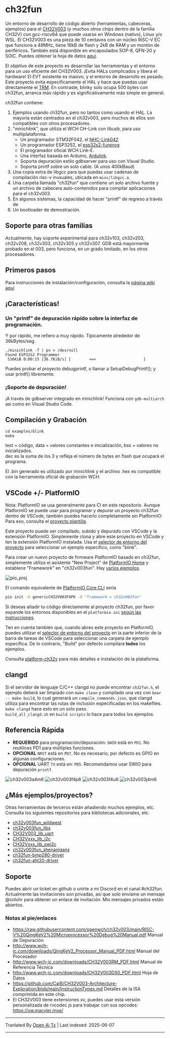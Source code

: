 # ch32fun

Un entorno de desarrollo de código abierto (herramientas, cabeceras, ejemplos) para el [CH32V003](http://www.wch-ic.com/products/CH32V003.html) (y muchos otros chips dentro de la familia CH32V) con gcc-riscv64 que puede usarse en Windows (nativo), Linux y/o WSL. El CH32V003 es una pieza de 10 centavos con un núcleo RISC-V EC que funciona a 48MHz, tiene 16kB de flash y 2kB de RAM y un montón de periféricos. También está disponible en encapsulados SOP-8, QFN-20 y SOIC. Puedes obtener la hoja de datos [aquí](http://www.wch-ic.com/downloads/CH32V003DS0_PDF.html).

El objetivo de este proyecto es desarrollar las herramientas y el entorno para un uso eficiente del CH32V003. ¡Evita HALs complicados y libera el hardware! El EVT existente es masivo, y el entorno de desarrollo es pesado. Este proyecto evita específicamente el HAL y hace que puedas usar directamente el [TRM](http://www.wch-ic.com/downloads/CH32V003RM_PDF.html). En contraste, blinky solo ocupa 500 bytes con ch32fun, arranca más rápido y es significativamente más simple en general.

ch32fun contiene:
1. Ejemplos usando ch32fun, pero no tantos como usando el HAL. La mayoría están centrados en el ch32v003, pero muchos de ellos son compatibles con otros procesadores.
2. "minichlink", que utiliza el WCH CH-Link con libusb, para uso multiplataforma.
   * Un programador STM32F042, el [NHC-Link042](https://github.com/NgoHungCuong/NHC-Link042)
   * Un programador ESP32S2, el [esp32s2-funprog](https://github.com/cnlohr/esp32s2-cookbook/tree/master/ch32v003programmer)
   * El programador oficial WCH Link-E.
   * Una interfaz basada en Arduino, [Ardulink](https://gitlab.com/BlueSyncLine/arduino-ch32v003-swio).
   * Soporta depuración estilo gdbserver para uso con Visual Studio.
   * Soporta printf sobre un solo cable. (A unos 400kBaud)
3. Una copia extra de libgcc para que puedas usar cadenas de compilación risc-v inusuales, ubicada en `misc/libgcc.a`.
4. Una carpeta llamada "ch32fun" que contiene un solo archivo fuente y un archivo de cabecera auto-contenidos para compilar aplicaciones para el ch32v003.
5. En algunos sistemas, la capacidad de hacer "printf" de regreso a través de
6. Un bootloader de demostración.

## Soporte para otras familias

Actualmente, hay soporte experimental para ch32v103, ch32v203, ch32v208, ch32v303, ch32v305 y ch32v307. GDB está mayormente probado en el 003, pero funciona, en un grado limitado, en los otros procesadores.

## Primeros pasos

Para instrucciones de instalación/configuración, consulta la [página wiki aquí](https://github.com/cnlohr/ch32fun/wiki/Installation)

## ¡Características!

### Un "printf" de depuración rápido sobre la interfaz de programación.

Y por rápido, me refiero a muy rápido. Típicamente alrededor de 36kBytes/seg.

```
./minichlink -T | pv > /dev/null
Found ESP32S2 Programmer
 536KiB 0:00:15 [36.7KiB/s] [        <=>                     ]
```

Puedes probar el proyecto debugprintf, o llamar a SetupDebugPrintf(); y usar printf() libremente.

### ¡Soporte de depuración!

¡A través de gdbserver integrado en minichlink! Funciona con `gdb-multiarch` así como en Visual Studio Code.

## Compilación y Grabación

```
cd examples/blink
make
```

text = código, data = valores constantes e inicialización, bss = valores no inicializados.  
dec es la suma de los 3 y refleja el número de bytes en flash que ocupará el programa.

El .bin generado es utilizado por minichlink y el archivo .hex es compatible con la herramienta oficial de grabación WCH.

## VSCode +/- PlatformIO

Nota: PlatformIO se usa generalmente para CI en este repositorio. Aunque PlatformIO se puede usar para programar y depurar un proyecto ch32fun dentro de VSCode, también puedes hacerlo completamente sin PlatformIO: Para eso, consulta el [proyecto plantilla](https://github.com/cnlohr/ch32fun/tree/master/examples/template/.vscode).

Este proyecto puede ser compilado, subido y depurado con VSCode y la extensión PlatformIO. Simplemente clona y abre este proyecto en VSCode y ten la extensión PlatformIO instalada. Usa el [selector de entorno del proyecto](https://docs.platformio.org/en/latest/integration/ide/vscode.html#project-tasks) para seleccionar un ejemplo específico, como "blink".

Para crear un nuevo proyecto de firmware PlatformIO basado en ch32fun, simplemente utiliza el asistente "New Project" de [PlatformIO Home](https://docs.platformio.org/en/latest/home/index.html) y establece "Framework" en "ch32v003fun". Hay [varios ejemplos](https://github.com/Community-PIO-CH32V/platform-ch32v/tree/develop/examples/blinky-ch32v003fun).

![pio_proj](https://raw.githubusercontent.com/cnlohr/ch32fun/master/.github/pio_project_creation.png)

El comando equivalente de [PlatformIO Core CLI](https://docs.platformio.org/en/latest/integration/ide/vscode.html#platformio-core-cli) sería
```sh
pio init -b genericCH32V003F4P6 -O "framework = ch32v003fun"
```

Si deseas añadir tu código directamente al proyecto ch32fun, por favor expande los entornos disponibles en el `platformio.ini` [según las instrucciones](https://github.com/cnlohr/ch32fun/blob/49640fbccf231191aa83c6a2bbe9d385535b2d1e/platformio.ini#L48-L53).

Ten en cuenta también que, cuando abres este proyecto en PlatformIO, puedes utilizar el [selector de entorno del proyecto](https://docs.platformio.org/en/latest/integration/ide/vscode.html#project-tasks) en la parte inferior de la barra de tareas de VSCode para seleccionar una carpeta de ejemplo específica. De lo contrario, "Build" por defecto compilará **todos** los ejemplos.

Consulta [platform-ch32v](https://github.com/Community-PIO-CH32V/platform-ch32v) para más detalles e instalación de la plataforma.

## clangd

Si el servidor de lenguaje C/C++ clangd no puede encontrar `ch32fun.h`, el ejemplo deberá ser limpiado con `make clean` y compilado una vez con `bear -- make build`, lo cual generará un `compile_commands.json`, que clangd utiliza para encontrar las rutas de inclusión especificadas en los makefiles.  
`make clangd` hace esto en un solo paso.  
`build_all_clangd.sh` en `build scripts` lo hace para todos los ejemplos.

## Referencia Rápida
 * **REQUERIDO** para programación/depuración: `SWIO` está en `PD1`. No reutilices PD1 para múltiples funciones.
 * **OPCIONAL** `NRST` está en `PD7`. No es necesario, por defecto es GPIO en algunas configuraciones.
 * **OPCIONAL** UART `TX` está en: `PD5`. Recomendamos usar SWIO para depuración `printf`.

![ch32v003a4m6](https://raw.githubusercontent.com/Tengo10/pinout-overview/main/pinouts/CH32v003/ch32v003a4m6.svg)
![ch32v003f4p6](https://raw.githubusercontent.com/Tengo10/pinout-overview/main/pinouts/CH32v003/ch32v003f4p6.svg)
![ch32v003f4u6](https://raw.githubusercontent.com/Tengo10/pinout-overview/main/pinouts/CH32v003/ch32v003f4u6.svg)
![ch32v003j4m6](https://raw.githubusercontent.com/Tengo10/pinout-overview/main/pinouts/CH32v003/ch32v003j4m6.svg)

## ¿Más ejemplos/proyectos?

Otras herramientas de terceros están añadiendo muchos ejemplos, etc. Consulta los siguientes repositorios para bibliotecas adicionales, etc.
 * [ch32v003fun_wildwest](https://github.com/recallmenot/ch32v003fun_wildwest)
 * [ch32v003fun_libs](https://github.com/hexeguitar/ch32v003fun_libs)
 * [CH32V003_lib_uart](https://github.com/ADBeta/CH32V003_lib_uart)
 * [CH32Vxxx_lib_i2c](https://github.com/ADBeta/CH32Vxxx_lib_i2c)
 * [CH32Vxxx_lib_swi2c](https://github.com/ADBeta/CH32Vxxx_lib_swi2c)
 * [ch32v003fun_shenanigans](https://github.com/DeadBugEngineering/ch32v003fun_shenanigans)
 * [ch32fun-bmp280-driver](https://github.com/pabloestrado/ch32fun-bmp280-driver)
 * [ch32fun-aht20-driver](https://github.com/pabloestrado/ch32fun-aht20-driver)

## Soporte

Puedes abrir un ticket en github o unirte a mi Discord en el canal #ch32fun. Actualmente las invitaciones son privadas, así que solo envíame un mensaje @cnlohr para obtener un enlace de invitación. Mis mensajes privados están abiertos.

### Notas al pie/enlaces

 * https://raw.githubusercontent.com/openwch/ch32v003/main/RISC-V%20QingKeV2%20Microprocessor%20Debug%20Manual.pdf Manual de Depuración
 * http://www.wch-ic.com/downloads/QingKeV2_Processor_Manual_PDF.html Manual del Procesador
 * http://www.wch-ic.com/downloads/CH32V003RM_PDF.html Manual de Referencia Técnica
 * http://www.wch-ic.com/downloads/CH32V003DS0_PDF.html Hoja de Datos
 * https://github.com/CaiB/CH32V003-Architecture-Exploration/blob/main/InstructionTypes.md Detalles de la ISA comprimida en este chip.
 * El CH32V003 tiene extensiones xv, puedes usar esta versión personalizada de rvcodec.js para trabajar con sus opcodes: https://xw.macyler.moe/

---

Tranlated By [Open Ai Tx](https://github.com/OpenAiTx/OpenAiTx) | Last indexed: 2025-06-07

---